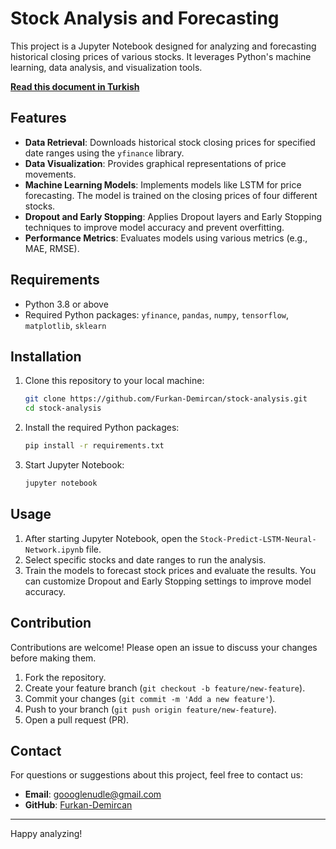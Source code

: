 # Stock Analysis and Forecasting

This project is a Jupyter Notebook designed for analyzing and forecasting historical closing prices of various stocks. It leverages Python's machine learning, data analysis, and visualization tools.

[**Read this document in Turkish**](./README.md)

## Features

- **Data Retrieval**: Downloads historical stock closing prices for specified date ranges using the `yfinance` library.
- **Data Visualization**: Provides graphical representations of price movements.
- **Machine Learning Models**: Implements models like LSTM for price forecasting. The model is trained on the closing prices of four different stocks.
- **Dropout and Early Stopping**: Applies Dropout layers and Early Stopping techniques to improve model accuracy and prevent overfitting.
- **Performance Metrics**: Evaluates models using various metrics (e.g., MAE, RMSE).

## Requirements

- Python 3.8 or above
- Required Python packages: `yfinance`, `pandas`, `numpy`, `tensorflow`, `matplotlib`, `sklearn`

## Installation

1. Clone this repository to your local machine:
    ```bash
    git clone https://github.com/Furkan-Demircan/stock-analysis.git
    cd stock-analysis
    ```

2. Install the required Python packages:
    ```bash
    pip install -r requirements.txt
    ```

3. Start Jupyter Notebook:
    ```bash
    jupyter notebook
    ```

## Usage

1. After starting Jupyter Notebook, open the `Stock-Predict-LSTM-Neural-Network.ipynb` file.
2. Select specific stocks and date ranges to run the analysis.
3. Train the models to forecast stock prices and evaluate the results. You can customize Dropout and Early Stopping settings to improve model accuracy.

## Contribution

Contributions are welcome! Please open an issue to discuss your changes before making them.

1. Fork the repository.
2. Create your feature branch (`git checkout -b feature/new-feature`).
3. Commit your changes (`git commit -m 'Add a new feature'`).
4. Push to your branch (`git push origin feature/new-feature`).
5. Open a pull request (PR).

## Contact

For questions or suggestions about this project, feel free to contact us:

- **Email**: goooglenudle@gmail.com
- **GitHub**: [Furkan-Demircan](https://github.com/Furkan-Demircan)

---

Happy analyzing!
